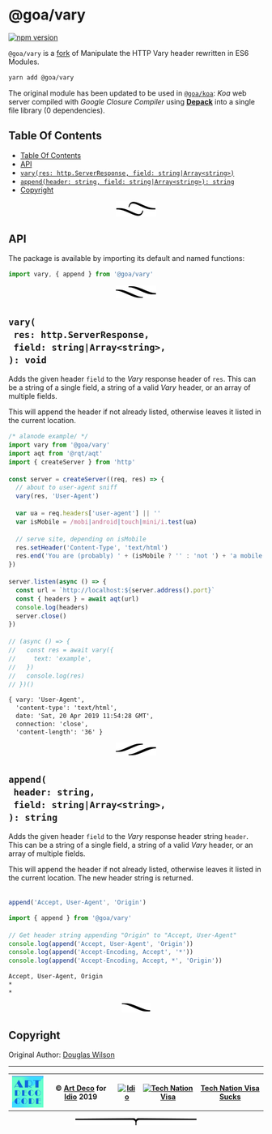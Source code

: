 # @goa/vary

[![npm version](https://badge.fury.io/js/%40goa%2Fvary.svg)](https://npmjs.org/package/@goa/vary)

`@goa/vary` is a [fork](https://github.com/jshttp/vary) of Manipulate the HTTP Vary header rewritten in ES6 Modules.

```sh
yarn add @goa/vary
```

The original module has been updated to be used in [`@goa/koa`](https://artdecocode.com/goa/): _Koa_ web server compiled with _Google Closure Compiler_ using [**Depack**](https://artdecocode.com/depack/) into a single file library (0 dependencies).

## Table Of Contents

- [Table Of Contents](#table-of-contents)
- [API](#api)
- [`vary(res: http.ServerResponse, field: string|Array<string>)`](#varyres-httpserverresponsefield-stringarraystring-void)
- [`append(header: string, field: string|Array<string>): string`](#appendheader-stringfield-stringarraystring-string)
- [Copyright](#copyright)

<p align="center"><a href="#table-of-contents"><img src=".documentary/section-breaks/0.svg?sanitize=true"></a></p>

## API

The package is available by importing its default and named functions:

```js
import vary, { append } from '@goa/vary'
```

<p align="center"><a href="#table-of-contents"><img src=".documentary/section-breaks/1.svg?sanitize=true"></a></p>

## `vary(`<br/>&nbsp;&nbsp;`res: http.ServerResponse,`<br/>&nbsp;&nbsp;`field: string|Array<string>,`<br/>`): void`

Adds the given header `field` to the _Vary_ response header of `res`. This can be a string of a single field, a string of a valid _Vary_ header, or an array of multiple fields.

This will append the header if not already listed, otherwise leaves it listed in the current location.

```js
/* alanode example/ */
import vary from '@goa/vary'
import aqt from '@rqt/aqt'
import { createServer } from 'http'

const server = createServer((req, res) => {
  // about to user-agent sniff
  vary(res, 'User-Agent')

  var ua = req.headers['user-agent'] || ''
  var isMobile = /mobi|android|touch|mini/i.test(ua)

  // serve site, depending on isMobile
  res.setHeader('Content-Type', 'text/html')
  res.end('You are (probably) ' + (isMobile ? '' : 'not ') + 'a mobile user')
})

server.listen(async () => {
  const url = `http://localhost:${server.address().port}`
  const { headers } = await aqt(url)
  console.log(headers)
  server.close()
})

// (async () => {
//   const res = await vary({
//     text: 'example',
//   })
//   console.log(res)
// })()
```
```
{ vary: 'User-Agent',
  'content-type': 'text/html',
  date: 'Sat, 20 Apr 2019 11:54:28 GMT',
  connection: 'close',
  'content-length': '36' }
```

<p align="center"><a href="#table-of-contents"><img src=".documentary/section-breaks/2.svg?sanitize=true"></a></p>

## `append(`<br/>&nbsp;&nbsp;`header: string,`<br/>&nbsp;&nbsp;`field: string|Array<string>,`<br/>`): string`

Adds the given header `field` to the _Vary_ response header string `header`. This can be a string of a single field, a string of a valid _Vary_ header, or an array of multiple fields.

This will append the header if not already listed, otherwise leaves it listed in the current location. The new header string is returned.

```js

append('Accept, User-Agent', 'Origin')
```

```js
import { append } from '@goa/vary'

// Get header string appending "Origin" to "Accept, User-Agent"
console.log(append('Accept, User-Agent', 'Origin'))
console.log(append('Accept-Encoding, Accept', '*'))
console.log(append('Accept-Encoding, Accept, *', 'Origin'))
```
```
Accept, User-Agent, Origin
*
*
```

<p align="center"><a href="#table-of-contents"><img src=".documentary/section-breaks/3.svg?sanitize=true"></a></p>

## Copyright

Original Author: [Douglas Wilson](https://github.com/dougwilson)

---

<table>
  <tr>
    <th>
      <a href="https://artd.eco">
        <img src="https://raw.githubusercontent.com/wrote/wrote/master/images/artdeco.png" alt="Art Deco" />
      </a>
    </th>
    <th>© <a href="https://artd.eco">Art Deco</a> for <a href="https://idio.cc">Idio</a> 2019</th>
    <th>
      <a href="https://idio.cc">
        <img src="https://avatars3.githubusercontent.com/u/40834161?s=100" width="100" alt="Idio" />
      </a>
    </th>
    <th>
      <a href="https://www.technation.sucks" title="Tech Nation Visa">
        <img src="https://raw.githubusercontent.com/artdecoweb/www.technation.sucks/master/anim.gif"
          alt="Tech Nation Visa" />
      </a>
    </th>
    <th><a href="https://www.technation.sucks">Tech Nation Visa Sucks</a></th>
  </tr>
</table>

<p align="center"><a href="#table-of-contents"><img src=".documentary/section-breaks/-1.svg?sanitize=true"></a></p>